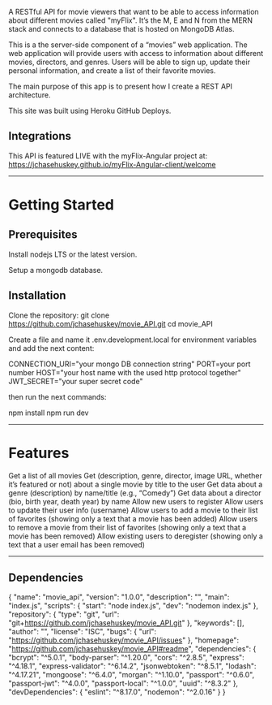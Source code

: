 A RESTful API for movie viewers that want to be able to access information about different movies called "myFlix". It’s the M, E and N from the MERN stack and connects to a database that is hosted on MongoDB Atlas.

This is a the server-side component of a “movies” web application. The web application will provide users with access to information about different movies, directors, and genres. Users will be able to sign up, update their personal information, and create a list of their favorite movies.

The main purpose of this app is to present how I create a REST API architecture.

This site was built using Heroku GitHub Deploys.

## Integrations

This API is featured LIVE with the myFlix-Angular project at: https://jchasehuskey.github.io/myFlix-Angular-client/welcome

---

# Getting Started
## Prerequisites
Install nodejs LTS or the latest version.

Setup a mongodb database.

## Installation
Clone the repository:
 git clone https://github.com/jchasehuskey/movie_API.git
cd movie_API

Create a file and name it .env.development.local for environment variables and add the next content:

CONNECTION_URI="your mongo DB connection string"
PORT=your port number
HOST="your host name with the used http protocol together"
JWT_SECRET="your super secret code"

then run the next commands:

npm install
npm run dev

--- 

# Features
Get a list of all movies
Get (description, genre, director, image URL, whether it’s featured or not) about a single movie by title to the user
Get data about a genre (description) by name/title (e.g., “Comedy”)
Get data about a director (bio, birth year, death year) by name
Allow new users to register
Allow users to update their user info (username)
Allow users to add a movie to their list of favorites (showing only a text that a movie has been added)
Allow users to remove a movie from their list of favorites (showing only a text that a movie has been removed)
Allow existing users to deregister (showing only a text that a user email has been removed)

---

## Dependencies
{
  "name": "movie_api",
  "version": "1.0.0",
  "description": "",
  "main": "index.js",
  "scripts": {
    "start": "node index.js",
    "dev": "nodemon index.js"
  },
  "repository": {
    "type": "git",
    "url": "git+https://github.com/jchasehuskey/movie_API.git"
  },
  "keywords": [],
  "author": "",
  "license": "ISC",
  "bugs": {
    "url": "https://github.com/jchasehuskey/movie_API/issues"
  },
  "homepage": "https://github.com/jchasehuskey/movie_API#readme",
  "dependencies": {
    "bcrypt": "^5.0.1",
    "body-parser": "^1.20.0",
    "cors": "^2.8.5",
    "express": "^4.18.1",
    "express-validator": "^6.14.2",
    "jsonwebtoken": "^8.5.1",
    "lodash": "^4.17.21",
    "mongoose": "^6.4.0",
    "morgan": "^1.10.0",
    "passport": "^0.6.0",
    "passport-jwt": "^4.0.0",
    "passport-local": "^1.0.0",
    "uuid": "^8.3.2"
  },
  "devDependencies": {
    "eslint": "^8.17.0",
    "nodemon": "^2.0.16"
  }
}

